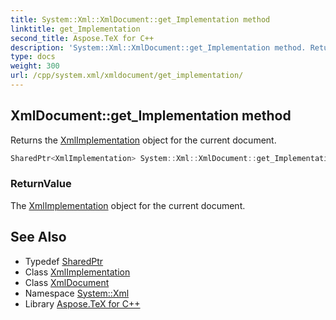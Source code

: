 ```yaml
---
title: System::Xml::XmlDocument::get_Implementation method
linktitle: get_Implementation
second_title: Aspose.TeX for C++
description: 'System::Xml::XmlDocument::get_Implementation method. Returns the XmlImplementation object for the current document in C++.'
type: docs
weight: 300
url: /cpp/system.xml/xmldocument/get_implementation/
---
```

## XmlDocument::get_Implementation method


Returns the [XmlImplementation](../../xmlimplementation/) object for the current document.

```cpp
SharedPtr<XmlImplementation> System::Xml::XmlDocument::get_Implementation()
```


### ReturnValue

The [XmlImplementation](../../xmlimplementation/) object for the current document.

## See Also

* Typedef [SharedPtr](../../../system/sharedptr/)
* Class [XmlImplementation](../../xmlimplementation/)
* Class [XmlDocument](../)
* Namespace [System::Xml](../../)
* Library [Aspose.TeX for C++](../../../)
